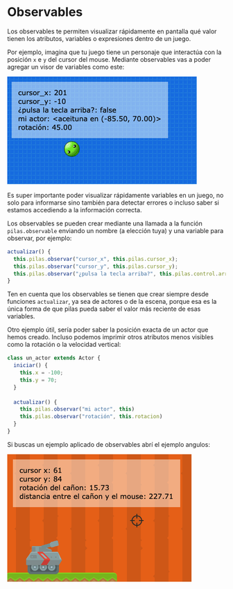 # Observables

Los observables te permiten visualizar rápidamente en pantalla qué valor tienen los atributos, variables o expresiones dentro de un juego.

Por ejemplo, imagina que tu juego tiene un personaje que interactúa con la posición `x` e `y` del cursor del mouse. Mediante observables vas a poder agregar un visor de variables como este:

![observables](observables.assets/observables.png)

Es super importante poder visualizar rápidamente variables en un juego, no solo para informarse sino también para detectar errores o incluso saber si estamos accediendo a la información correcta.

Los observables se pueden crear mediante una llamada a la función `pilas.observable` enviando un nombre (a elección tuya) y una variable para observar, por ejemplo:

```typescript
actualizar() {
  this.pilas.observar("cursor_x", this.pilas.cursor_x);
  this.pilas.observar("cursor_y", this.pilas.cursor_y);
  this.pilas.observar("¿pulsa la tecla arriba?", this.pilas.control.arriba);
}
```

Ten en cuenta que los observables se tienen que crear siempre desde funciones `actualizar`, ya sea de actores o de la escena, porque esa es la única forma de que pilas pueda saber el valor más reciente de esas variables.

Otro ejemplo útil, sería poder saber la posición exacta de un actor que hemos creado. Incluso podemos imprimir otros atributos menos visibles como la rotación o la velocidad vertical:

```typescript
class un_actor extends Actor {
  iniciar() {
    this.x = -100;
    this.y = 70;
  }

  actualizar() {
    this.pilas.observar("mi actor", this)
    this.pilas.observar("rotación", this.rotacion)
  }
}
```

Si buscas un ejemplo aplicado de observables abrí el ejemplo angulos:

![ejemplo-observable](observables.assets/ejemplo-observable.png)